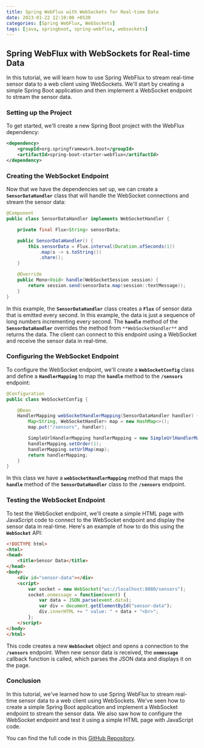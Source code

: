 ```yaml
---
title: Spring WebFlux with WebSockets for Real-time Data
date: 2023-01-22 12:10:00 +0530
categories: [Spring WebFlux, WebSockets]
tags: [java, springboot, spring-webflux, websockets]
---
```


## **Spring WebFlux with WebSockets for Real-time Data**

In this tutorial, we will learn how to use Spring WebFlux to stream real-time sensor data to a web client using WebSockets. We'll start by creating a simple Spring Boot application and then implement a WebSocket endpoint to stream the sensor data.

### **Setting up the Project**

To get started, we'll create a new Spring Boot project with the WebFlux dependency:

```xml
<dependency>
    <groupId>org.springframework.boot</groupId>
    <artifactId>spring-boot-starter-webflux</artifactId>
</dependency>
```

### **Creating the WebSocket Endpoint**

Now that we have the dependencies set up, we can create a **`SensorDataHandler`** class that will handle the WebSocket connections and stream the sensor data:

```java
@Component
public class SensorDataHandler implements WebSocketHandler {

    private final Flux<String> sensorData;

    public SensorDataHandler() {
        this.sensorData = Flux.interval(Duration.ofSeconds(1))
            .map(s -> s.toString())
            .share();
    }

    @Override
    public Mono<Void> handle(WebSocketSession session) {
    	return session.send(sensorData.map(session::textMessage));
    }
}
```

In this example, the **`SensorDataHandler`** class creates a **`Flux`** of sensor data that is emitted every second. In this example, the data is just a sequence of long numbers incrementing every second. The **`handle`** method of the **`SensorDataHandler`** overrides the method from `**WebSocketHandler**` and returns the data. The client can connect to this endpoint using a WebSocket and receive the sensor data in real-time.

### **Configuring the WebSocket Endpoint**

To configure the WebSocket endpoint, we'll create a **`WebSocketConfig`** class and define a **`HandlerMapping`** to map the **`handle`** method to the **`/sensors`** endpoint:

```java
@Configuration
public class WebSocketConfig {

	@Bean
	HandlerMapping webSocketHandlerMapping(SensorDataHandler handler) {
	    Map<String, WebSocketHandler> map = new HashMap<>();
	    map.put("/sensors", handler);

	    SimpleUrlHandlerMapping handlerMapping = new SimpleUrlHandlerMapping();
	    handlerMapping.setOrder(1);
	    handlerMapping.setUrlMap(map);
	    return handlerMapping;
	}
}
```

In this class we have a **`webSocketHandlerMapping`** method that maps the **`handle`** method of the **`SensorDataHandler`** class to the **`/sensors`** endpoint. 

### **Testing the WebSocket Endpoint**

To test the WebSocket endpoint, we'll create a simple HTML page with JavaScript code to connect to the WebSocket endpoint and display the sensor data in real-time. Here's an example of how to do this using the **`WebSocket`** API:

```html
<!DOCTYPE html>
<html>
<head>
    <title>Sensor Data</title>
</head>
<body>
    <div id="sensor-data"></div>
    <script>
        var socket = new WebSocket("ws://localhost:8080/sensors");
        socket.onmessage = function(event) {
            var data = JSON.parse(event.data);
            var div = document.getElementById("sensor-data");
            div.innerHTML += " value: " + data + "<br>";
        };
    </script>
</body>
</html>
```

This code creates a new **`WebSocket`** object and opens a connection to the **`/sensors`** endpoint. When new sensor data is received, the **`onmessage`** callback function is called, which parses the JSON data and displays it on the page.

### **Conclusion**

In this tutorial, we've learned how to use Spring WebFlux to stream real-time sensor data to a web client using WebSockets. We've seen how to create a simple Spring Boot application and implement a WebSocket endpoint to stream the sensor data. We also saw how to configure the WebSocket endpoint and test it using a simple HTML page with JavaScript code. 

You can find the full code in this [GitHub Repository](https://github.com/rai-sandeep/spring-webflux/tree/main/web-socket).